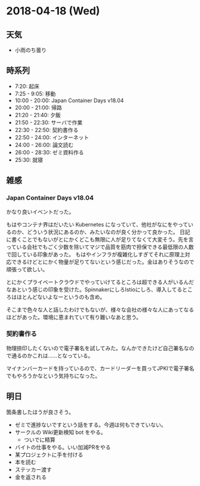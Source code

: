 # 2018-04-18 (Wed)

## 天気

- 小雨のち曇り

## 時系列

- 7:20: 起床
- 7:25 - 9:05: 移動
- 10:00 - 20:00: Japan Container Days v18.04
- 20:00 - 21:00: 帰路
- 21:20 - 21:40: 夕飯
- 21:50 - 22:30: サーバで作業
- 22:30 - 22:50: 契約書作る
- 22:50 - 24:00: インターネット
- 24:00 - 26:00: 論文読む
- 26:00 - 28:30: ゼミ資料作る
- 25:30: 就寝

## 雑感

### Japan Container Days v18.04

かなり良いイベントだった。

もはやコンテナ界はだいたい Kubernetes になっていて、他社がなにをやっているのか、どういう状況にあるのか、みたいなのが良く分かって良かった。
日記に書くことでもないがとにかくどこも無限に人が足りてなくて大変そう。先を言っている会社でもごく少数を除いてマジで品質を筋肉で担保できる最低限の人数で回している印象があった。
もはやインフラが複雑化しすぎてそれに原理上対応できるけどとにかく物量が足りてないという感じだった。金はありそうなので頑張って欲しい。

とにかくプライベートクラウドでやっていけてるところは超できる人がいるんだなあという感じの印象を受けた。SpinnakerにしろIstioにしろ、導入してるところはほとんどないよなーというのも含め。

そこまで色々な人と話したわけでもないが、様々な会社の様々な人にあってなるほどがあった。環境に恵まれていて有り難いなあと思う。

### 契約書作る

物理捺印したくないので電子署名を試してみた。なんかできたけど自己署名なので通るのかこれは……となっている。

マイナンバーカードを持っているので、カードリーダーを買ってJPKIで電子署名でもやろうかなという気持ちになった。

## 明日

箇条書したほうが良さそう。

- ゼミで進捗ないですという話をする。今週は何もできていない。
- サークルの Wiki更新検知 bot をやる。
  - ついでに精算
- バイトの仕事をやる。いい加減PRをやる
- 某プロジェクトに手を付ける
- 本を読む
- ステッカー渡す
- 金を返される
